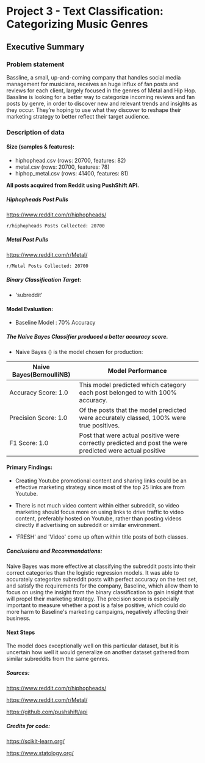 # Project 3 - Text Classification: Categorizing Music Genres



## Executive Summary


### Problem statement


    
Bassline, a small, up-and-coming company that handles social media management for musicians, receives an huge influx of fan posts and reviews for each client, largely focused in the genres of Metal and Hip Hop.  
Bassline is looking for a better way to categorize incoming reviews and fan posts by genre, in order to discover new and relevant trends and insights as they occur. They’re hoping to use what they discover to reshape their marketing strategy to better reflect their target audience.

   
   
   
### Description of data
    
#### Size (samples & features):



- hiphophead.csv (rows: 20700, features: 82)
- metal.csv (rows: 20700, features: 78)
- hiphop_metal.csv (rows: 41400, features: 81)



**All posts acquired from Reddit using PushShift API.**


##### Hiphopheads Post Pulls
https://www.reddit.com/r/hiphopheads/

    r/hiphopheads Posts Collected: 20700


##### Metal Post Pulls
https://www.reddit.com/r/Metal/

    r/Metal Posts Collected: 20700



 
##### Binary Classification Target:

- 'subreddit'




#### Model Evaluation:

- Baseline Model : 70% Accuracy


    
##### The Naive Bayes Classifier produced a better accuracy score.

- Naive Bayes () is the model chosen for production:

|Naive Bayes(BernoulliNB)|Model Performance|
|------|------|
|Accuracy Score: 1.0| This model predicted which category each post belonged to with 100% accuracy.|
|Precision Score: 1.0|Of the posts that the model predicted were accurately classed, 100% were true positives.|
|F1 Score: 1.0|Post that were actual positive were correctly predicted and post the were predicted were actual positive|


    
#### Primary Findings:

- Creating Youtube promotional content and sharing links could be an effective marketing strategy since most of the top 25 links are from Youtube.

- There is not much video content within either subreddit, so video marketing should focus more on using links to drive traffic to video content, preferably hosted on Youtube, rather than posting videos directly if advertising on subreddit or similar environment.
 
- 'FRESH' and 'Video' come up often within title posts of both classes.

##### Conclusions and Recommendations:

Naive Bayes was more effective at classifying the subreddit posts into their correct categories than the logistic regression models. It was able to accurately categorize subreddit posts with perfect accuracy on the test set, and satisfy the requirements for the company, Baseline, which allow them to focus on using the insight from the binary classification to gain insight that will propel their marketing strategy. The precision score is especially important to measure whether a post is a false positive, which could do more harm to Baseline's marketing campaigns, negatively affecting their business.

#### Next Steps

The model does exceptionally well on this particular dataset, but it is uncertain how well it would generalize on another dataset gathered from similar subreddits from the same genres.


##### Sources:

https://www.reddit.com/r/hiphopheads/



https://www.reddit.com/r/Metal/



https://github.com/pushshift/api

    

##### Credits for code:

https://scikit-learn.org/


https://www.statology.org/


